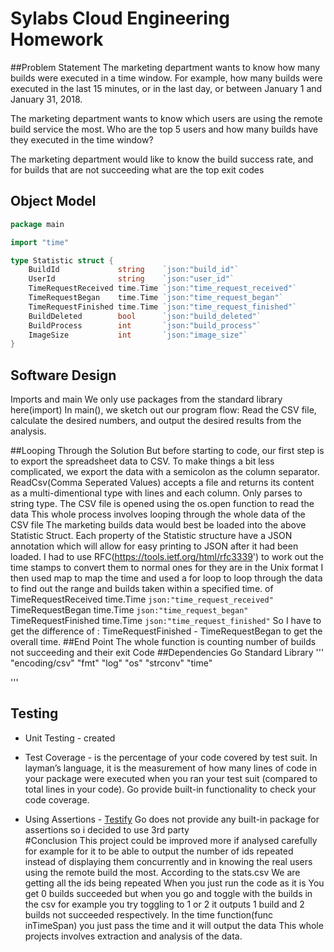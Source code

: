 # Sylabs Cloud Engineering Homework
##Problem Statement
The marketing department wants to know how many builds were executed in a time window. For example, how many builds were executed in the last 15 minutes, or in the last day, or between January 1 and January 31, 2018.

The marketing department wants to know which users are using the remote build service the most. Who are the top 5 users and how many builds have they executed in the time window?

The marketing department would like to know the build success rate, and for builds that are not succeeding what are the top exit codes
## Object Model

```go
package main

import "time"

type Statistic struct {
	BuildId             string    `json:"build_id"`
	UserId              string    `json:"user_id"`
	TimeRequestReceived time.Time `json:"time_request_received"`
	TimeRequestBegan    time.Time `json:"time_request_began"`
	TimeRequestFinished time.Time `json:"time_request_finished"`
	BuildDeleted        bool      `json:"build_deleted"`
	BuildProcess        int       `json:"build_process"`
	ImageSize           int       `json:"image_size"`
}
```


## Software Design
Imports and main
We only use packages from the standard library here(import)
In main(), we sketch out our program flow:
Read the CSV file,
calculate the desired numbers, and output the desired results from the analysis.




##Looping Through the Solution
But before starting to code, our first step is to export the spreadsheet data to CSV. To make things a bit less complicated, we export the data with a semicolon as the column separator.
 ReadCsv(Comma Seperated Values) accepts a file and returns its content as a multi-dimentional type
with lines and each column. Only parses to string type.
 The CSV file is opened using the os.open function to read the data
 This whole process involves looping through the whole data of the CSV file
 The marketing builds  data would best be loaded into the above Statistic Struct. Each property of the Statistic  structure have a JSON annotation which will allow for easy printing to JSON after it had been loaded.
 I had to use RFC(https://tools.ietf.org/html/rfc3339') to work out the time stamps to convert them to normal ones for they are in the Unix format
  I then used map to map the time and used a for loop to loop through the data to find out the range and builds taken within a specified time.
 of TimeRequestReceived time.Time `json:"time_request_received"`
    	TimeRequestBegan    time.Time `json:"time_request_began"`
    	TimeRequestFinished time.Time `json:"time_request_finished"`
    So I have to get the difference of : TimeRequestFinished - TimeRequestBegan to get the overall time.
 ##End Point
 The whole function is  counting  number of builds not succeeding  and their exit Code
 ##Dependencies
 Go Standard Library
 '''
 "encoding/csv"
 	"fmt"
 	"log"
 	"os"
 	"strconv"
 	"time"
 
 '''
  
## Testing

- Unit Testing - created 
 
- Test Coverage -  is the percentage of your code covered by test suit. In layman’s language, it is the measurement of how many lines of code in your package were executed when you ran your test suit (compared to total lines in your code). Go provide built-in functionality to check your code coverage.


- Using Assertions - [Testify](https://github.com/stretchr/testify) Go does not provide any built-in package for assertions  so i decided to use 3rd party  
#Conclusion
This project could be improved more if analysed carefully for example for it to be able to output the number of ids repeated instead of displaying them concurrently and in knowing the real users using the remote build the most.
According to the stats.csv We are getting all the ids being repeated
When you just run the code as it is You get 0 builds succeeded but when you go and toggle with the builds in the csv for example you try toggling to 1 or 2 it outputs 1 build and 2 builds not succeeded respectively.
In the time function(func inTimeSpan) you just pass the time and it will output the data
This whole projects involves extraction and analysis of the data.
